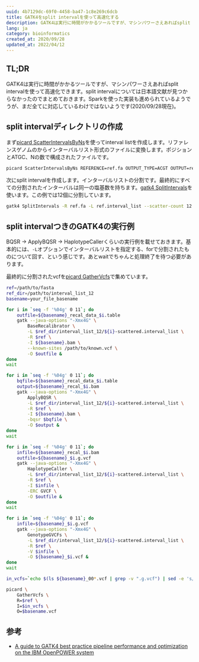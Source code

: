 ```yaml
---
uuid: 4b7129dc-69f0-4458-ba47-1c8e269c6dcb
title: GATK4をsplit intervalを使って高速化する
description: GATK4は実行に時間がかかるツールですが、マシンパワーさえあればsplit intervalを使って高速化できます。interval listについては日本語文献が見つからなかったのでまとめておきます。
lang: ja
category: bioinformatics
created_at: 2020/09/28
updated_at: 2022/04/12
---
```


## TL;DR

GATK4は実行に時間がかかるツールですが、マシンパワーさえあればsplit intervalを使って高速化できます。split intervalについては日本語文献が見つからなかったのでまとめておきます。Sparkを使った実装も進められているようでうが、まだ全てに対応しているわけではないようです(2020/09/28現在)。

## split intervalディレクトリの作成

まず[picard ScatterIntervalsByNs](https://gatk.broadinstitute.org/hc/en-us/articles/360037430591-ScatterIntervalsByNs-Picard-)を使ってinterval listを作成します。リファレンスゲノムのからインターバルリスト形式のファイルに変換します。ポジションとATGC、Nの数で構成されたファイルです。

```bash
picard ScatterIntervalsByNs REFERENCE=ref.fa OUTPUT_TYPE=ACGT OUTPUT=ref.interval_list
```

次にsplit intervalを作成します。インターバルリストの分割です。最終的にすべての分割されたインターバルは同一の塩基数を持ちます。[gatk4 SplitIntervals](https://gatk.broadinstitute.org/hc/en-us/articles/360036899592-SplitIntervals)を使います。この例では12個に分割しています。

```bash
gatk4 SplitIntervals -R ref.fa -L ref.interval_list --scatter-count 12 -O interval_list_12
```

## split intervalつきのGATK4の実行例

BQSR -> ApplyBQSR -> HaplotypeCallerくらいの実行例を載せておきます。基本的には、`-L`オプションでインターバルリストを指定する、forで分割されたものについて回す、という感じです。あとwaitでちゃんと処理終了を待つ必要があります。

最終的に分割されたvcfを[picard GatherVcfs](https://gatk.broadinstitute.org/hc/en-us/articles/360037422071-GatherVcfs-Picard-)で集めています。

```bash
ref=/path/to/fasta
ref_dir=/path/to/interval_list_12
basename=your_file_basename

for i in `seq -f '%04g' 0 11`; do
    outfile=${basename}_recal_data_$i.table
    gatk --java-options "-Xmx4G" \
        BaseRecalibrator \
        -L $ref_dir/interval_list_12/${i}-scattered.interval_list \
        -R $ref \
        -I ${basename}.bam \
        --known-sites /path/to/known.vcf \
        -O $outfile & 
done
wait

for i in `seq -f '%04g' 0 11`; do
    bqfile=${basename}_recal_data_$i.table
    output=${basename}_recal_$i.bam
    gatk --java-options "-Xmx4G" \
        ApplyBQSR \
        -L $ref_dir/interval_list_12/${i}-scattered.interval_list \
        -R $ref \
        -I ${basename}.bam \
        -bqsr $bqfile \
        -O $output & 
done
wait

for i in `seq -f '%04g' 0 11`; do
    infile=${basename}_recal_$i.bam
    outfile=${basename}_$i.g.vcf
    gatk --java-options "-Xmx4G" \
        HaplotypeCaller \
        -L $ref_dir/interval_list_12/${i}-scattered.interval_list \
        -R $ref \
        -I $infile \
        -ERC GVCF \
        -O $outfile & 
done
wait

for i in `seq -f '%04g' 0 11`; do
    infile=${basename}_$i.g.vcf
    gatk --java-options "-Xmx4G" \
        GenotypeGVCFs \
        -L $ref_dir/interval_list_12/${i}-scattered.interval_list \
        -R $ref \
        -V $infile \
        -O ${basename}_$i.vcf & 
done
wait

in_vcfs=`echo $(ls ${basename}_00*.vcf | grep -v ".g.vcf") | sed -e 's/ / I=/g'`

picard \
    GatherVcfs \
    R=$ref \
    I=$in_vcfs \
    O=$basename.vcf
```

## 参考

- [A guide to GATK4
  best practice pipeline
  performance and
  optimization on the IBM
  OpenPOWER system](https://www.ibm.com/downloads/cas/ZJQD0QAL)

